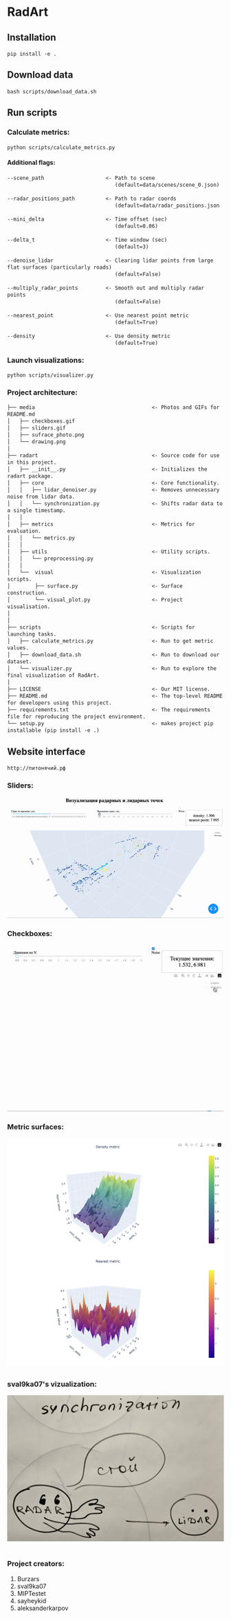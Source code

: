 # RadArt

## Installation

```
pip install -e .
```


## Download data
```
bash scripts/download_data.sh
```

## Run scripts

### Calculate metrics:
```
python scripts/calculate_metrics.py
```
#### Additional flags:
``` 
--scene_path                    <- Path to scene 
                                   (default=data/scenes/scene_0.json)
                 
--radar_positions_path          <- Path to radar coords 
                                   (default=data/radar_positions.json

--mini_delta                    <- Time offset (sec)
                                   (default=0.06)

--delta_t                       <- Time window (sec)
                                   (default=3)

--denoise_lidar                 <- Clearing lidar points from large flat surfaces (particularly roads)
                                   (default=False)

--multiply_radar_points         <- Smooth out and multiply radar points
                                   (default=False)
                                   
--nearest_point                 <- Use nearest point metric
                                   (default=True)
                                   
--density                       <- Use density metric
                                   (default=True)
```

### Launch visualizations:
```
python scripts/visualizer.py
```

### Project architecture:
```
├── media                                      <- Photos and GIFs for README.md                                  
│   ├── checkboxes.gif                            
│   ├── sliders.gif
│   ├── sufrace_photo.png
│   └── drawing.png
│                                    
├── radart                                     <- Source code for use in this project.
│   ├── __init__.py                            <- Initializes the radart package.
│   ├── core                                   <- Core functionality. 
│   │   ├── lidar_denoiser.py                  <- Removes unnecessary noise from lidar data.
│   │   └── synchronization.py                 <- Shifts radar data to a single timestamp.
│   │
│   ├── metrics                                <- Metrics for evaluation.
│   │   └── metrics.py 
│   │
│   ├── utils                                  <- Utility scripts.
│   │   └── preprocessing.py
│   │
│   └──  visual                                <- Visualization scripts.
│        ├── surface.py                        <- Surface construction.
│        └── visual_plot.py                    <- Project visualisation.
│      
│   
├── scripts                                    <- Scripts for launching tasks.
│   ├── calculate_metrics.py                   <- Run to get metric values.
│   ├── download_data.sh                       <- Run to download our dataset.
│   └── visualizer.py                          <- Run to explore the final visualization of RadArt.
│
├── LICENSE                                    <- Our MIT license.
├── README.md                                  <- The top-level README for developers using this project.
├── requirements.txt                           <- The requirements file for reproducing the project environment.
└── setup.py                                   <- makes project pip installable (pip install -e .)
```
## Website interface

```
http://питонячий.рф
```

### Sliders:
![What's wrong with your internet connection?!](./media/sliders.gif)
### Checkboxes:
![What's wrong with your internet connection?!](./media/checkboxes.gif)
### Metric surfaces:
![What's wrong with your internet connection?!](./media/surface_photo.png)
## 
### sval9ka07's vizualization:
![What's wrong with your internet connection?!](./media/drawing.png)
#
### Project creators:
1. Burzars<br />
2. sval9ka07<br />
3. MIPTestet<br />
4. sayheykid<br />
5. aleksanderkarpov<br />

